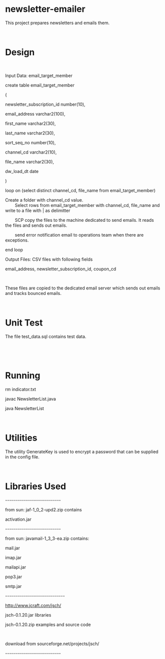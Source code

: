 newsletter-emailer
==================

This project prepares newsletters and emails them.

 

Design
======

 

Input Data: email_target_member

create table email_target_member

(

newsletter_subscription_id number(10),

email_address varchar2(100),

first_name varchar2(30),

last_name varchar2(30),

sort_seq_no number(10),

channel_cd varchar2(10),

file_name varchar2(30),

dw_load_dt date

)

loop on (select distinct channel_cd, file_name from email_target_member) 

Create a folder with channel_cd value.  
        Select rows from email_target_member with channel_cd, file_name and
write to a file with \| as delimitter 

        SCP copy the files to the machine dedicated to send emails. It reads the
files and sends out emails.

        send error notification email to operations team when there are
exceptions.

end loop 

Output Files: CSV files with following fields

email_address, newsletter_subscription_id, coupon_cd

 

These files are copied to the dedicated email server which sends out emails and
tracks bounced emails.

 

Unit Test
=========

The file test_data.sql contains test data.

 

 

Running
=======

rm indicator.txt

javac NewsletterList.java

java NewsletterList

 

Utilities
=========

The utility GenerateKey is used to encrypt a password that can be supplied in
the config file.

 

Libraries Used
==============

\----------------------------

from sun: jaf-1_0_2-upd2.zip contains

activation.jar

\----------------------------

from sun: javamail-1_3_3-ea.zip contains:

mail.jar

imap.jar

mailapi.jar

pop3.jar

smtp.jar

\------------------------------

http://www.jcraft.com/jsch/

jsch-0.1.20.jar libraries

jsch-0.1.20.zip examples and source code

 

download from sourceforge.net/projects/jsch/

\----------------------------

 

 

 

 
